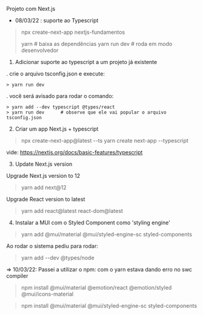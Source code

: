 Projeto com Next.js

- 08/03/22 : suporte ao Typescript

> npx create-next-app nextjs-fundamentos
> 
> yarn           # baixa as dependências
> yarn run dev   # roda em modo desenvolvedor


1) Adicionar suporte ao typescript a um projeto já existente

  . crie o arquivo tsconfig.json e execute:

    > yarn run dev

  . você será avisado para rodar o comando:

    > yarn add --dev typescript @types/react
    > yarn run dev      # observe que ele vai popular o arquivo tsconfig.json

2) Criar um app Next.js + typescript

  > npx create-next-app@latest --ts
  > yarn create next-app --typescript

  vide: https://nextjs.org/docs/basic-features/typescript


3) Update Next.js version
  
  Upgrade Next.js version to 12
  > yarn add next@12

  Upgrade React version to latest
  > yarn add react@latest react-dom@latest

4) Instalar a MUI com o Styled Component como 'styling engine'
  
  > yarn add @mui/material @mui/styled-engine-sc styled-components

  Ao rodar o sistema pediu para rodar:
  > yarn add --dev @types/node


=> 10/03/22: Passei a utilizar o npm: com o yarn estava dando erro no swc compiler

> npm install @mui/material @emotion/react @emotion/styled @mui/icons-material

> npm install @mui/material @mui/styled-engine-sc styled-components

